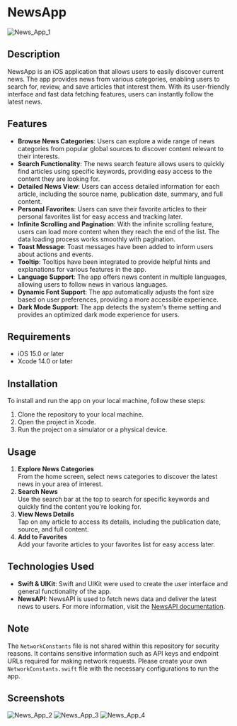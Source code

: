 # NewsApp
![News_App_1](https://github.com/user-attachments/assets/8c4054dc-3a76-4efa-9cce-1c926ee2d1ab)

## Description

NewsApp is an iOS application that allows users to easily discover current news. The app provides news from various categories, enabling users to search for, review, and save articles that interest them. With its user-friendly interface and fast data fetching features, users can instantly follow the latest news.

## Features

- **Browse News Categories**: Users can explore a wide range of news categories from popular global sources to discover content relevant to their interests.
- **Search Functionality**: The news search feature allows users to quickly find articles using specific keywords, providing easy access to the content they are looking for.
- **Detailed News View**: Users can access detailed information for each article, including the source name, publication date, summary, and full content.
- **Personal Favorites**: Users can save their favorite articles to their personal favorites list for easy access and tracking later.
- **Infinite Scrolling and Pagination**: With the infinite scrolling feature, users can load more content when they reach the end of the list. The data loading process works smoothly with pagination.
- **Toast Message**: Toast messages have been added to inform users about actions and events.
- **Tooltip**: Tooltips have been integrated to provide helpful hints and explanations for various features in the app.
- **Language Support**: The app offers news content in multiple languages, allowing users to follow news in various languages.
- **Dynamic Font Support**: The app automatically adjusts the font size based on user preferences, providing a more accessible experience.
- **Dark Mode Support**: The app detects the system's theme setting and provides an optimized dark mode experience for users.

## Requirements

- iOS 15.0 or later
- Xcode 14.0 or later

## Installation

To install and run the app on your local machine, follow these steps:

1. Clone the repository to your local machine.
2. Open the project in Xcode.
3. Run the project on a simulator or a physical device.

## Usage

1. **Explore News Categories**  
   From the home screen, select news categories to discover the latest news in your area of interest.
2. **Search News**  
   Use the search bar at the top to search for specific keywords and quickly find the content you're looking for.
3. **View News Details**  
   Tap on any article to access its details, including the publication date, source, and full content.
4. **Add to Favorites**  
   Add your favorite articles to your favorites list for easy access later.

## Technologies Used

- **Swift & UIKit**: Swift and UIKit were used to create the user interface and general functionality of the app.
- **NewsAPI**: NewsAPI is used to fetch news data and deliver the latest news to users. For more information, visit the [NewsAPI documentation](https://newsapi.org/docs).

## Note

The `NetworkConstants` file is not shared within this repository for security reasons. It contains sensitive information such as API keys and endpoint URLs required for making network requests. Please create your own `NetworkConstants.swift` file with the necessary configurations to run the app.

## Screenshots
![News_App_2](https://github.com/user-attachments/assets/239ea60d-abba-4ef2-a288-f0582eca4b7f)
![News_App_3](https://github.com/user-attachments/assets/b4a66927-4f11-4d78-a8c9-00b9b6a7caa4)
![News_App_4](https://github.com/user-attachments/assets/1f6753e2-a266-435f-a8e9-7d4906d01c5e)
